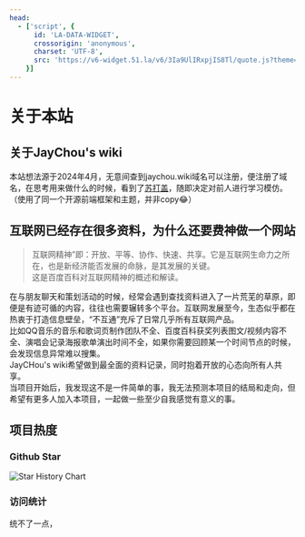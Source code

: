 ```yaml
---
head:
  - ['script', {
      id: 'LA-DATA-WIDGET',
      crossorigin: 'anonymous',
      charset: 'UTF-8',
      src: 'https://v6-widget.51.la/v6/3Ia9UlIRxpjIS8Tl/quote.js?theme=0&col=true&f=12&badge=icon_0&icon=center'
    }]
---
```

# 关于本站

## 关于JayChou's wiki
本站想法源于2024年4月，无意间查到jaychou.wiki域名可以注册，便注册了域名，在思考用来做什么的时候，看到了[苏打盖](http://sodaguide.cn/ "苏打盖")，随即决定对前人进行学习模仿。<br>
（使用了同一个开源前端框架和主题，并非copy😂）
## 互联网已经存在很多资料，为什么还要费神做一个网站
> 互联网精神”即：开放、平等、协作、快速、共享。它是互联网生命力之所在，也是新经济能否发展的命脉，是其发展的关键。
<br>这是百度百科对互联网精神的概述和解读。

在与朋友聊天和策划活动的时候，经常会遇到查找资料进入了一片荒芜的草原，即便是有迹可循的内容，往往也需要辗转多个平台。互联网发展至今，生态似乎都在热衷于打造信息壁垒，“不互通”充斥了日常几乎所有互联网产品。<br>
比如QQ音乐的音乐和歌词页制作团队不全、百度百科获奖列表图文/视频内容不全、演唱会记录海报歌单演出时间不全，如果你需要回顾某一个时间节点的时候，会发现信息异常难以搜集。<br>
JayCHou's wiki希望做到最全面的资料记录，同时抱着开放的心态向所有人共享。<br>
当项目开始后，我发现这不是一件简单的事，我无法预测本项目的结局和走向，但希望有更多人加入本项目，一起做一些至少自我感觉有意义的事。

## 项目热度
### Github Star
![Star History Chart](https://api.star-history.com/svg?repos=y-cyfor/JayChou-wiki&type=Date "Star History Chart" )

### 访问统计
统不了一点，